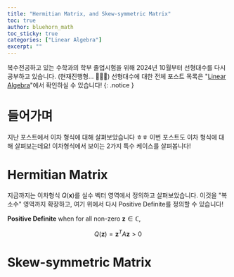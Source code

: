 ```yaml
---
title: "Hermitian Matrix, and Skew-symmetric Matrix"
toc: true
author: bluehorn_math
toc_sticky: true
categories: ["Linear Algebra"]
excerpt: ""
---
```


복수전공하고 있는 수학과의 학부 졸업시험을 위해 2024년 10월부터 선형대수를 다시 공부하고 있습니다. (현재진행형... 🏃‍♂️‍➡️) 선형대수에 대한 전체 포스트 목록은 "[Linear Algebra](/categories/linear-algebra)"에서 확인하실 수 있습니다!
{: .notice }

# 들어가며

지난 포스트에서 이차 형식에 대해 살펴보았습니다 ㅎㅎ 이번 포스트도 이차 형식에 대해 살펴보는데요!
이차형식에서 보이는 2가지 특수 케이스를 살펴봅니다!

# Hermitian Matrix

지금까지는 이차형식 $Q(\mathbf{x})$를 실수 벡터 영역에서 정의하고 살펴보았습니다.
이것을 "복소수" 영역까지 확장하고, 여기 위에서 다시 Positive Definite를 정의할 수 있습니다!

<div class="definition" markdown="1">

**Positive Definite** when for all non-zero $\mathbf{z} \in \mathbb{C}$,

$$
Q(\mathbf{z}) = \mathbf{z}^T A \mathbf{z} > 0
$$

</div>

# Skew-symmetric Matrix

